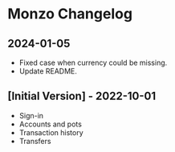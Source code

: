 # Monzo Changelog

## 2024-01-05

- Fixed case when currency could be missing.
- Update README.

## [Initial Version] - 2022-10-01

- Sign-in
- Accounts and pots
- Transaction history
- Transfers
